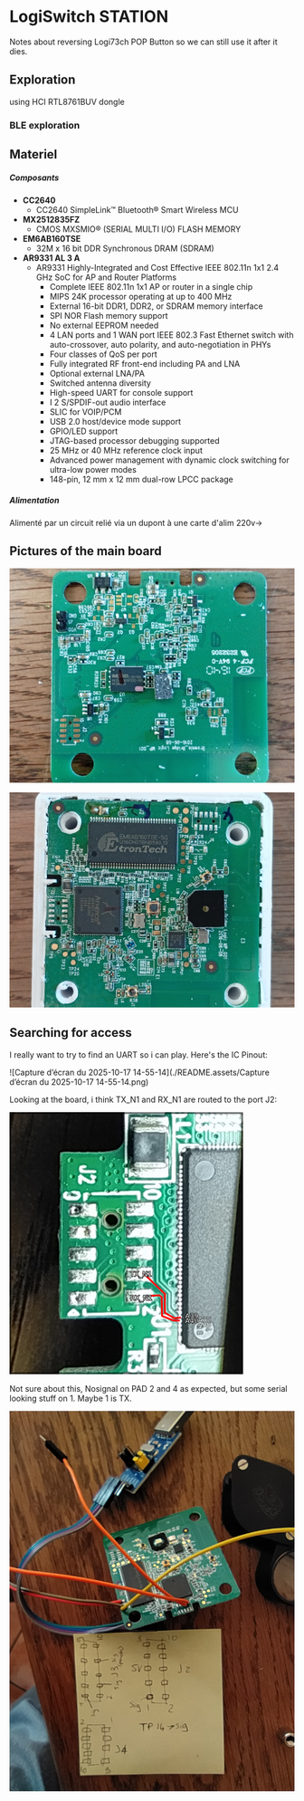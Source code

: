 # LogiSwitch STATION

Notes about reversing Logi73ch POP Button so we can still use it after it dies.

## Exploration

using HCI RTL8761BUV dongle

### BLE exploration



## Materiel

##### Composants

- **CC2640**
  - CC2640 SimpleLink™ Bluetooth® Smart Wireless MCU
- **MX2512835FZ** 
  - CMOS MXSMIO® (SERIAL MULTI I/O)
    FLASH MEMORY
- **EM6AB160TSE**
  - 32M x 16 bit DDR Synchronous DRAM (SDRAM)
- **AR9331 AL 3 A**
  - AR9331 Highly-Integrated and Cost Effective IEEE 802.11n
    1x1 2.4 GHz SoC for AP and Router Platforms
    - Complete IEEE 802.11n 1x1 AP or router in a
      single chip
    - MIPS 24K processor operating at up to
      400 MHz
    - External 16-bit DDR1, DDR2, or SDRAM
      memory interface
    - SPI NOR Flash memory support
    - No external EEPROM needed
    - 4 LAN ports and 1 WAN port IEEE 802.3 Fast
      Ethernet switch with auto-crossover, auto
      polarity, and auto-negotiation in PHYs
    - Four classes of QoS per port
    - Fully integrated RF front-end including PA
      and LNA
    - Optional external LNA/PA
    - Switched antenna diversity
    - High-speed UART for console support
    - I 2
      S/SPDIF-out audio interface
    - SLIC for VOIP/PCM
    - USB 2.0 host/device mode support
    - GPIO/LED support
    - JTAG-based processor debugging supported
    - 25 MHz or 40 MHz reference clock input
    - Advanced power management with dynamic
      clock switching for ultra-low power modes
    - 148-pin, 12 mm x 12 mm dual-row LPCC
      package

##### Alimentation

Alimenté par un circuit relié via un dupont à une carte d'alim 220v->

## Pictures of the main board

![1760703353801](./README.assets/1760703353801.jpg)

![1760703535414](./README.assets/1760703535414.jpg)

## Searching for access

I really want to try to find an UART so i can play. Here's the IC Pinout:

![Capture d’écran du 2025-10-17 14-55-14](./README.assets/Capture d’écran du 2025-10-17 14-55-14.png)

Looking at the board, i think TX_N1 and RX_N1 are routed to the port J2:

![1760705688720](./README.assets/txrxn1.png)

Not sure about this, Nosignal on PAD 2 and 4 as expected, but some serial looking stuff on 1. Maybe 1 is TX.

![1760708441374](./README.assets/1760708441374.jpg)
